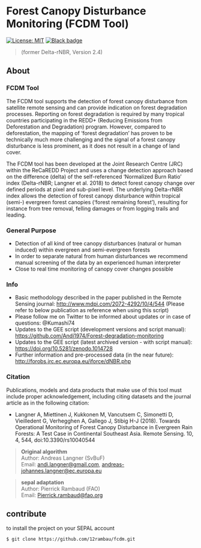 # Forest Canopy Disturbance Monitoring (FCDM Tool) 

[![License: MIT](https://img.shields.io/badge/License-MIT-yellow.svg)](LICENSE)
[![Black badge](https://img.shields.io/badge/code%20style-black-000000.svg)](https://github.com/psf/black)

> (former Delta-rNBR, Version 2.4)

## About 

### FCDM Tool
The FCDM tool supports the detection of forest canopy disturbance from satellite remote sensing and can provide indication on forest degradation processes. 
Reporting on forest degradation is required by many tropical countries participating in the REDD+ (Reducing Emissions from Deforestation and Degradation) program. 
However, compared to deforestation, the mapping of ‘forest degradation’ has proven to be technically much more challenging and the signal of a forest canopy 
disturbance is less prominent, as it does not result in a change of land cover.

The FCDM tool has been developed at the Joint Research Centre (JRC) within the ReCaREDD Project and uses a change detection approach based on the difference (delta) 
of the self-referenced ‘Normalized Burn Ratio’ index (Delta-rNBR; Langner et al. 2018) to detect forest canopy change over defined periods at pixel and sub-pixel level. 
The underlying Delta-rNBR index allows the detection of forest canopy disturbance within tropical (semi-) evergreen forest canopies (‘forest remaining forest’), 
resulting for instance from tree removal, felling damages or from logging trails and leading.

### General Purpose  
- Detection of all kind of tree canopy disturbances (natural or human induced) within evergreen and semi-evergreen forests
- In order to separate natural from human disturbances we recommend manual screening of the data by an experienced human interpreter
- Close to real time monitoring of canopy cover changes possible

### Info     
- Basic methodology described in the paper published in the Remote Sensing journal:   http://www.mdpi.com/2072-4292/10/4/544
  (Please refer to below publication as reference when using this script)
- Please follow me on Twitter to be informed about updates or in case of questions:   @Kumashi74
- Updates to the GEE script (development versions and script manual):                 https://github.com/Andi1974/Forest-degradation-monitoring 
- Updates to the GEE script (latest archived version - with script manual):           https://doi.org/10.5281/zenodo.1014728
- Further information and pre-processed data (in the near future):                    http://forobs.jrc.ec.europa.eu/iforce/dNBR.php

### Citation
Publications, models and data products that make use of this tool must include proper acknowledgement, including citing datasets and the journal article as in the 
following citation:

- Langner A, Miettinen J, Kukkonen M, Vancutsem C, Simonetti D, Vieilledent G, Verhegghen A, Gallego J, Stibig H-J (2018). Towards Operational Monitoring of Forest 
  Canopy Disturbance in Evergreen Rain Forests: A Test Case in Continental Southeast Asia. Remote Sensing. 10, 4, 544, doi:10.3390/rs10040544

> **Original algorithm**  
> Author:  Andreas Langner (SvBuF)  
> Email:  andi.langner@gmail.com, andreas-johannes.langner@ec.europa.eu  
  
> **sepal adaptation**  
> Author: Pierrick Rambaud (FAO)  
> Email: Pierrick.rambaud@fao.org  

## contribute

to install the project on your SEPAL account 
```
$ git clone https://github.com/12rambau/fcdm.git
```


